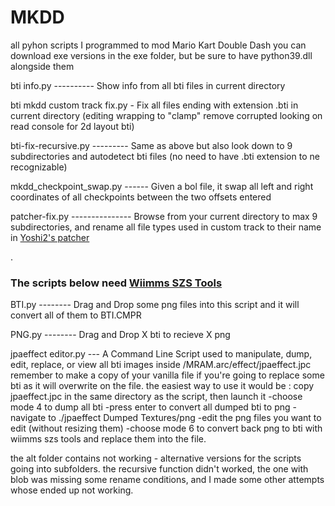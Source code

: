 # MKDD
all pyhon scripts I programmed to mod Mario Kart Double Dash
you can download exe versions in the exe folder, but be sure to have python39.dll alongside them

bti info.py ---------- Show info from all bti files in current directory

bti mkdd custom track fix.py - Fix all files ending with extension .bti in current directory (editing wrapping to "clamp" remove corrupted looking on read console for 2d layout bti)

bti-fix-recursive.py --------- Same as above but also look down to 9 subdirectories and autodetect bti files (no need to have .bti extension to ne recognizable)

mkdd_checkpoint_swap.py ------ Given a bol file, it swap all left and right coordinates of all checkpoints between the two offsets entered

patcher-fix.py --------------- Browse from your current directory to max 9 subdirectories, and rename all file types used in custom track to their name in <a href="https://github.com/RenolY2/mkdd-track-patcher/releases">Yoshi2's patcher</a>


.
### The scripts below need <a href="https://szs.wiimm.de/download.html#vers">Wiimms SZS Tools</a>

BTI.py -------- Drag and Drop some png files into this script and it will convert all of them to BTI.CMPR

PNG.py -------- Drag and Drop X bti to recieve X png

jpaeffect editor.py --- A Command Line Script used to manipulate, dump, edit, replace, or view all bti images inside /MRAM.arc/effect/jpaeffect.jpc  remember to make a copy of your vanilla file if you're going to replace some bti as it will overwrite on the file.
the easiest way to use it would be : copy jpaeffect.jpc in the same directory as the script, then launch it
-choose mode 4 to dump all bti
-press enter to convert all dumped bti to png
-navigate to ./jpaeffect Dumped Textures/png
-edit the png files you want to edit (without resizing them)
-choose mode 6 to convert back png to bti with wiimms szs tools and replace them into the file.

the alt folder contains not working - alternative versions for the scripts going into subfolders.
the recursive function didn't worked, the one with blob was missing some rename conditions, and I made some other attempts whose ended up not working.
